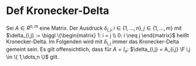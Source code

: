 # Def Kronecker-Delta
Sei $A \in R^{n,m}$ eine Matrix.
Der Ausdruck $\delta_{i,j}, i \in \{ 1,\dots,n \}, j \in \{ 1,\dots,m \}$ mit 
$\delta_{i,j} := \biggl \{\begin{matrix} 1: i = j \\ 0: i \neq j \end{matrix}$
heißt Kronecker-Delta.
Im Folgenden wird mit $\delta_{i,j}$ immer das Kronecker-Delta gemeint sein.
Es gilt offensichtlich, dass für $A = I_{n}$: $\delta_{i,j} = A_{i,j} \F i,j \in \{ 1,\dots,n \}$ gilt.